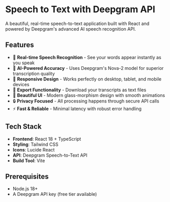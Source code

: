# Speech to Text with Deepgram API

A beautiful, real-time speech-to-text application built with React and powered by Deepgram's advanced AI speech recognition API.

## Features

- 🎤 **Real-time Speech Recognition** - See your words appear instantly as you speak
- 🤖 **AI-Powered Accuracy** - Uses Deepgram's Nova-2 model for superior transcription quality
- 📱 **Responsive Design** - Works perfectly on desktop, tablet, and mobile devices
- 💾 **Export Functionality** - Download your transcripts as text files
- 🎨 **Beautiful UI** - Modern glass-morphism design with smooth animations
- 🔒 **Privacy Focused** - All processing happens through secure API calls
- ⚡ **Fast & Reliable** - Minimal latency with robust error handling

## Tech Stack

- **Frontend**: React 18 + TypeScript
- **Styling**: Tailwind CSS
- **Icons**: Lucide React
- **API**: Deepgram Speech-to-Text API
- **Build Tool**: Vite

## Prerequisites

- Node.js 18+ 
- A Deepgram API key (free tier available)
